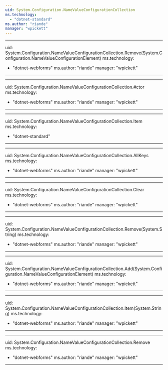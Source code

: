 ```yaml
---
uid: System.Configuration.NameValueConfigurationCollection
ms.technology: 
  - "dotnet-standard"
ms.author: "riande"
manager: "wpickett"
---
```


---
uid: System.Configuration.NameValueConfigurationCollection.Remove(System.Configuration.NameValueConfigurationElement)
ms.technology: 
  - "dotnet-webforms"
ms.author: "riande"
manager: "wpickett"
---

---
uid: System.Configuration.NameValueConfigurationCollection.#ctor
ms.technology: 
  - "dotnet-webforms"
ms.author: "riande"
manager: "wpickett"
---

---
uid: System.Configuration.NameValueConfigurationCollection.Item
ms.technology: 
  - "dotnet-standard"
---

---
uid: System.Configuration.NameValueConfigurationCollection.AllKeys
ms.technology: 
  - "dotnet-webforms"
ms.author: "riande"
manager: "wpickett"
---

---
uid: System.Configuration.NameValueConfigurationCollection.Clear
ms.technology: 
  - "dotnet-webforms"
ms.author: "riande"
manager: "wpickett"
---

---
uid: System.Configuration.NameValueConfigurationCollection.Remove(System.String)
ms.technology: 
  - "dotnet-webforms"
ms.author: "riande"
manager: "wpickett"
---

---
uid: System.Configuration.NameValueConfigurationCollection.Add(System.Configuration.NameValueConfigurationElement)
ms.technology: 
  - "dotnet-webforms"
ms.author: "riande"
manager: "wpickett"
---

---
uid: System.Configuration.NameValueConfigurationCollection.Item(System.String)
ms.technology: 
  - "dotnet-webforms"
ms.author: "riande"
manager: "wpickett"
---

---
uid: System.Configuration.NameValueConfigurationCollection.Remove
ms.technology: 
  - "dotnet-webforms"
ms.author: "riande"
manager: "wpickett"
---
